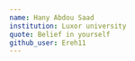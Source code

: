 ```yaml
---
name: Hany Abdou Saad
institution: Luxor university
quote: Belief in yourself
github_user: Ereh11
---
```

